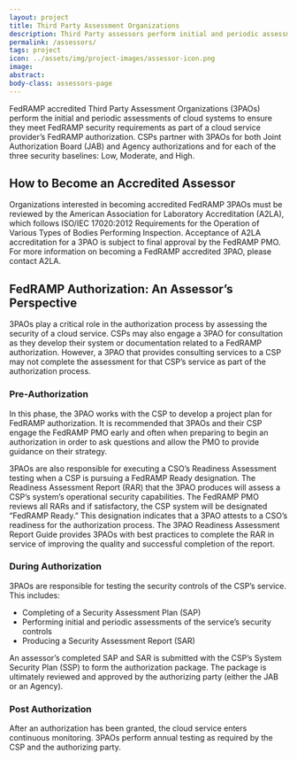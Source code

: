 ```yaml
---
layout: project
title: Third Party Assessment Organizations
description: Third Party assessors perform initial and periodic assessments of cloud systems to ensure they meet requirements.
permalink: /assessors/
tags: project
icon: ../assets/img/project-images/assessor-icon.png
image: 
abstract: 
body-class: assessors-page
---
```

FedRAMP accredited Third Party Assessment Organizations (3PAOs) perform the initial and periodic assessments of cloud systems to ensure they meet FedRAMP security requirements as part of a cloud service provider’s FedRAMP authorization. CSPs partner with 3PAOs for both Joint Authorization Board (JAB) and Agency authorizations and for each of the three security baselines: Low, Moderate, and High.

## How to Become an Accredited Assessor 
Organizations interested in becoming accredited FedRAMP 3PAOs must be reviewed by the American Association for Laboratory Accreditation (A2LA), which follows ISO/IEC 17020:2012 Requirements for the Operation of Various Types of Bodies Performing Inspection. Acceptance of A2LA accreditation for a 3PAO is subject to final approval by the FedRAMP PMO. For more information on becoming a FedRAMP accredited 3PAO, please contact A2LA.

## FedRAMP Authorization: An Assessor’s Perspective 
3PAOs play a critical role in the authorization process by assessing the security of a cloud service. CSPs may also engage a 3PAO for consultation as they develop their system or documentation related to a FedRAMP authorization. However, a 3PAO that provides consulting services to a CSP may not complete the assessment for that CSP’s service as part of the authorization process. 
<section id="pre-auth">

<h3>Pre-Authorization</h3>
<p>In this phase, the 3PAO works with the CSP to develop a project plan for FedRAMP authorization. It is recommended that 3PAOs and their CSP engage the FedRAMP PMO early and often when preparing to begin an authorization in order to ask questions and allow the PMO to provide guidance on their strategy. </p>

<p>3PAOs are also responsible for executing a CSO’s Readiness Assessment testing when a CSP is pursuing a FedRAMP Ready designation. The Readiness Assessment Report (RAR) that the 3PAO produces will assess a CSP’s system’s operational security capabilities. The FedRAMP PMO reviews all RARs and if satisfactory, the CSP system will be designated “FedRAMP Ready.” This designation indicates that a 3PAO attests to a CSO’s readiness for the authorization process. The 3PAO Readiness Assessment Report Guide provides 3PAOs with best practices to complete the RAR in service of improving the quality and successful completion of the report.</p>
 </section>
 <section id="during-auth">
 
<h3>During Authorization</h3>
<p>3PAOs are responsible for testing the security controls of the CSP’s service. This includes:</p>
<ul>
<li>Completing of a Security Assessment Plan (SAP)</li>
<li>Performing initial and periodic assessments of the service’s security controls</li>
<li>Producing a Security Assessment Report (SAR)</li>
</ul>

<p>An assessor’s completed SAP and SAR is submitted with the CSP’s System Security Plan (SSP) to form the authorization package. The package is ultimately reviewed and approved by the authorizing party (either the JAB or an Agency).</p>
</section>
<section id="post-auth">

<h3>Post Authorization</h3>
<p>After an authorization has been granted, the cloud service enters continuous monitoring. 3PAOs perform annual testing as required by the CSP and the authorizing party.</p>
